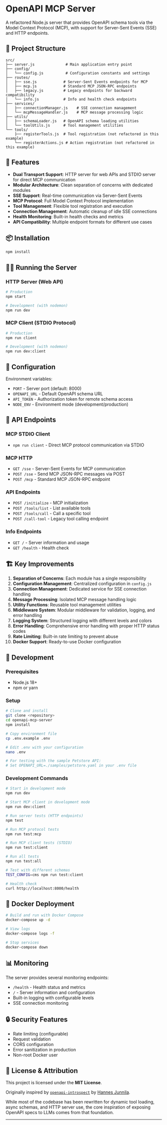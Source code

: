 # OpenAPI MCP Server

A refactored Node.js server that provides OpenAPI schema tools via the Model Context Protocol (MCP), with support for Server-Sent Events (SSE) and HTTP endpoints.

## 📁 Project Structure

```
src/
├── server.js              # Main application entry point
├── config/
│   └── config.js          # Configuration constants and settings
├── routes/
│   ├── sse.js            # Server-Sent Events endpoints for MCP
│   ├── mcp.js            # Standard MCP JSON-RPC endpoints  
│   ├── legacy.js         # Legacy endpoints for backward compatibility
│   └── info.js           # Info and health check endpoints
├── services/
│   ├── connectionManager.js    # SSE connection management
│   └── mcpMessageHandler.js    # MCP message processing logic
├── utils/
│   ├── schemaLoader.js   # OpenAPI schema loading utilities
│   └── toolUtils.js      # Tool management utilities
└── tools/
    ├── registerTools.js  # Tool registration (not refactored in this example)
    └── registerActions.js # Action registration (not refactored in this example)
```

## 🚀 Features

- **Dual Transport Support**: HTTP server for web APIs and STDIO server for direct MCP communication
- **Modular Architecture**: Clean separation of concerns with dedicated modules
- **SSE Support**: Real-time communication via Server-Sent Events
- **MCP Protocol**: Full Model Context Protocol implementation
- **Tool Management**: Flexible tool registration and execution
- **Connection Management**: Automatic cleanup of idle SSE connections
- **Health Monitoring**: Built-in health checks and metrics
- **API Compatibility**: Multiple endpoint formats for different use cases

## 📦 Installation

```bash
npm install
```

## 🏃‍♂️ Running the Server

### HTTP Server (Web API)
```bash
# Production
npm start

# Development (with nodemon)
npm run dev
```

### MCP Client (STDIO Protocol)
```bash
# Production
npm run client

# Development (with nodemon)  
npm run dev:client
```

## 🔧 Configuration

Environment variables:
- `PORT` - Server port (default: 8000)
- `OPENAPI_URL` - Default OpenAPI schema URL
- `API_TOKEN` - Authorization token for remote schema access
- `NODE_ENV` - Environment mode (development/production)

## 📡 API Endpoints

### MCP STDIO Client
- `npm run client` - Direct MCP protocol communication via STDIO

### MCP HTTP  
- `GET /sse` - Server-Sent Events for MCP communication
- `POST /sse` - Send MCP JSON-RPC messages via POST
- `POST /mcp` - Standard MCP JSON-RPC endpoint

### API Endpoints
- `POST /initialize` - MCP initialization
- `POST /tools/list` - List available tools
- `POST /tools/call` - Call a specific tool
- `POST /call-tool` - Legacy tool calling endpoint

### Info Endpoints
- `GET /` - Server information and usage
- `GET /health` - Health check

## 🏗️ Key Improvements

1. **Separation of Concerns**: Each module has a single responsibility
2. **Configuration Management**: Centralized configuration in `config.js`
3. **Connection Management**: Dedicated service for SSE connection handling
4. **Message Processing**: Isolated MCP message handling logic
5. **Utility Functions**: Reusable tool management utilities
6. **Middleware System**: Modular middleware for validation, logging, and error handling
7. **Logging System**: Structured logging with different levels and colors
8. **Error Handling**: Comprehensive error handling with proper HTTP status codes
9. **Rate Limiting**: Built-in rate limiting to prevent abuse
10. **Docker Support**: Ready-to-use Docker configuration

## 🔧 Development

### Prerequisites
- Node.js 18+ 
- npm or yarn

### Setup
```bash
# Clone and install
git clone <repository>
cd openapi-mcp-server
npm install

# Copy environment file
cp .env.example .env

# Edit .env with your configuration
nano .env

# For testing with the sample Petstore API:
# Set OPENAPI_URL=./samples/petstore.yaml in your .env file
```

### Development Commands
```bash
# Start in development mode
npm run dev

# Start MCP client in development mode
npm run dev:client

# Run server tests (HTTP endpoints)
npm test

# Run MCP protocol tests
npm run test:mcp

# Run MCP client tests (STDIO)
npm run test:client

# Run all tests
npm run test:all

# Test with different schemas
TEST_CONFIG=cms npm run test:client

# Health check
curl http://localhost:8000/health
```

## 🐳 Docker Deployment

```bash
# Build and run with Docker Compose
docker-compose up -d

# View logs
docker-compose logs -f

# Stop services
docker-compose down
```

## 📊 Monitoring

The server provides several monitoring endpoints:

- `/health` - Health status and metrics
- `/` - Server information and configuration
- Built-in logging with configurable levels
- SSE connection monitoring

## 🔒 Security Features

- Rate limiting (configurable)
- Request validation
- CORS configuration
- Error sanitization in production
- Non-root Docker user

## 📜 License & Attribution

This project is licensed under the **MIT License**.

Originally inspired by [`openapi-introspect`](https://github.com/hannesjunnila/openapi-introspect) by [Hannes Junnila](https://github.com/hannesjunnila).

While most of the codebase has been rewritten for dynamic tool loading, async schemas, and HTTP server use, the core inspiration of exposing OpenAPI specs to LLMs comes from that foundation.

---